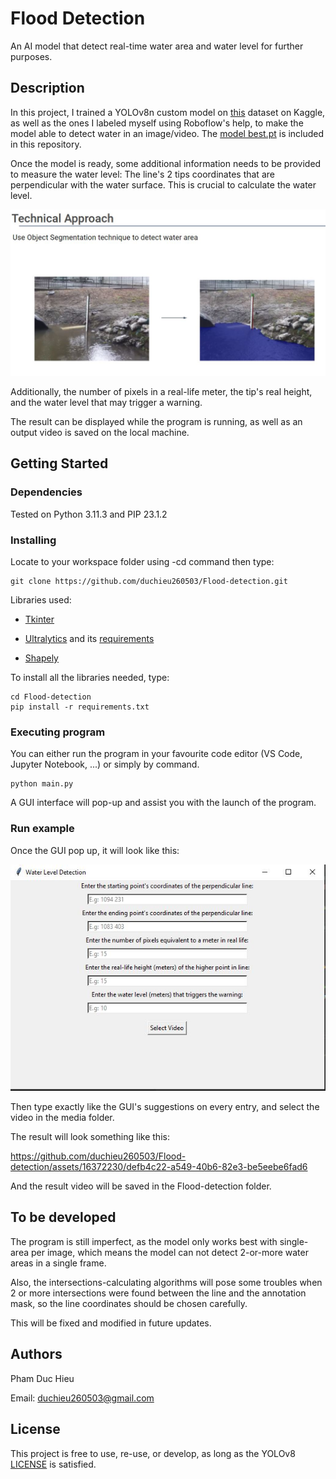 # Flood Detection

An AI model that detect real-time water area and water level for further purposes.

## Description

In this project, I trained a YOLOv8n custom model on [this](https://www.kaggle.com/datasets/gvclsu/water-segmentation-dataset) dataset on Kaggle, as well as the ones I labeled myself using Roboflow's help, to make the model able to detect water in an image/video. The [model best.pt](https://github.com/duchieu260503/Flood-detection/blob/main/best.pt) is included in this repository.

Once the model is ready, some additional information needs to be provided to measure the water level: The line's 2 tips coordinates that are perpendicular with the water surface. This is crucial to calculate the water level.

![Technical Approach](https://github.com/duchieu260503/Flood-detection/blob/main/media/Technical%20approach.JPG)

Additionally, the number of pixels in a real-life meter, the tip's real height, and the water level that may trigger a warning.

The result can be displayed while the program is running, as well as an output video is saved on the local machine.

## Getting Started

### Dependencies

Tested on Python 3.11.3 and PIP 23.1.2

### Installing

Locate to your workspace folder using -cd command then type: 
```
git clone https://github.com/duchieu260503/Flood-detection.git
```
Libraries used:

- [Tkinter](https://docs.python.org/3/library/tkinter.html)

- [Ultralytics](https://ultralytics.com/) and its [requirements](https://github.com/ultralytics/ultralytics/blob/main/requirements.txt)

- [Shapely](https://shapely.readthedocs.io/en/stable/index.html)
  
To install all the libraries needed, type:
```
cd Flood-detection
pip install -r requirements.txt
```

### Executing program

You can either run the program in your favourite code editor (VS Code, Jupyter Notebook, ...) or simply by command.
```
python main.py
```
A GUI interface will pop-up and assist you with the launch of the program.

### Run example

Once the GUI pop up, it will look like this:

![GUI](https://github.com/duchieu260503/Flood-detection/blob/main/media/GUI.JPG)

Then type exactly like the GUI's suggestions on every entry, and select the video in the media folder.

The result will look something like this:

https://github.com/duchieu260503/Flood-detection/assets/16372230/defb4c22-a549-40b6-82e3-be5eebe6fad6

And the result video will be saved in the Flood-detection folder.

## To be developed

The program is still imperfect, as the model only works best with single-area per image, which means the model can not detect 2-or-more water areas in a single frame.

Also, the intersections-calculating algorithms will pose some troubles when 2 or more intersections were found between the line and the annotation mask, so the line coordinates should be chosen carefully.

This will be fixed and modified in future updates.

## Authors

Pham Duc Hieu

Email: duchieu260503@gmail.com


## License

This project is free to use, re-use, or develop, as long as the YOLOv8 [LICENSE](https://github.com/ultralytics/ultralytics/blob/main/LICENSE) is satisfied.
